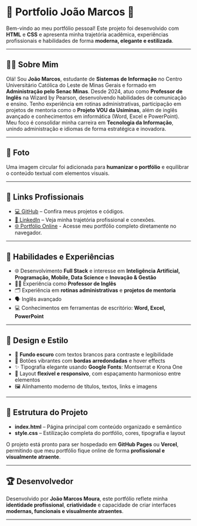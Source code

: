 # 🌟 Portfolio João Marcos 🌟

Bem-vindo ao meu portfólio pessoal! Este projeto foi desenvolvido com **HTML** e **CSS** e apresenta minha trajetória acadêmica, experiências profissionais e habilidades de forma **moderna, elegante e estilizada**.

---

## 👨‍💻 Sobre Mim

Olá! Sou **João Marcos**, estudante de **Sistemas de Informação** no Centro Universitário Católica do Leste de Minas Gerais e formado em **Administração pelo Senac Minas**. Desde 2024, atuo como **Professor de Inglês** na Wizard by Pearson, desenvolvendo habilidades de comunicação e ensino. Tenho experiência em rotinas administrativas, participação em projetos de mentoria como o **Projeto VOU da Usiminas**, além de inglês avançado e conhecimentos em informática (Word, Excel e PowerPoint). Meu foco é consolidar minha carreira em **Tecnologia da Informação**, unindo administração e idiomas de forma estratégica e inovadora.

---

## 📸 Foto

Uma imagem circular foi adicionada para **humanizar o portfólio** e equilibrar o conteúdo textual com elementos visuais.

---

## 🔗 Links Profissionais

* [💻 GitHub](https://github.com/joaomarcossystem) – Confira meus projetos e códigos.
* [🔗 LinkedIn](https://www.linkedin.com/in/jo%C3%A3o-marcos-411954217/) – Veja minha trajetória profissional e conexões.
* [🌐 Portfólio Online](https://meu-portfolio-silk-kappa.vercel.app/) - Acesse meu portfólio completo diretamente no navegador.

---

## 📝 Habilidades e Experiências

* 🌐 Desenvolvimento **Full Stack** e interesse em **Inteligência Artificial, Programação, Mobile, Data Science** e **Inovação & Gestão**
* 👨‍🏫 Experiência como **Professor de Inglês**
* 🗂 Experiência em **rotinas administrativas** e **projetos de mentoria**
* 🗣 Inglês avançado
* 💻 Conhecimentos em ferramentas de escritório: **Word, Excel, PowerPoint**

---

## 🎨 Design e Estilo

* 🖤 **Fundo escuro** com textos brancos para contraste e legibilidade
* 🎨 Botões vibrantes com **bordas arredondadas** e hover effects
* ✨ Tipografia elegante usando **Google Fonts**: Montserrat e Krona One
* 📐 Layout **flexível e responsivo**, com espaçamento harmonioso entre elementos
* 🖼 Alinhamento moderno de títulos, textos, links e imagens

---

## 📂 Estrutura do Projeto

* **index.html** – Página principal com conteúdo organizado e semântico
* **style.css** – Estilização completa do portfólio, cores, tipografia e layout

O projeto está pronto para ser hospedado em **GitHub Pages** ou **Vercel**, permitindo que meu portfólio fique online de forma **profissional e visualmente atraente**.

---

## 🏆 Desenvolvedor

Desenvolvido por **João Marcos Moura**, este portfólio reflete minha **identidade profissional**, **criatividade** e capacidade de criar interfaces **modernas, funcionais e visualmente atraentes**.

---